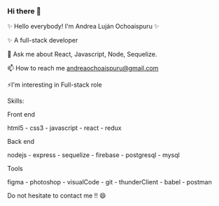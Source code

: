 ### Hi there 👋

✨ Hello everybody! I'm Andrea Luján Ochoaispuru ✨

✨ A full-stack developer

💬 Ask me about React, Javascript, Node, Sequelize.

📫 How to reach me andreaochoaispuru@gmail.com

⚡I'm interesting in Full-stack role

Skills:

Front end

html5 - css3 - javascript - react - redux

Back end

nodejs - express - sequelize - firebase - postgresql - mysql

Tools

figma - photoshop - visualCode - git - thunderClient - babel - postman

Do not hesitate to contact me !! 😄

<!--
**olandrea/olandrea** is a ✨ _special_ ✨ repository because its `README.md` (this file) appears on your GitHub profile.

Here are some ideas to get you started:

- 🔭 I’m currently working on ...
- 🌱 I’m currently learning ...
- 👯 I’m looking to collaborate on ...
- 🤔 I’m looking for help with ...
- 💬 Ask me about ...
- 📫 How to reach me: ...
- 😄 Pronouns: ...
- ⚡ Fun fact: ...
-->
